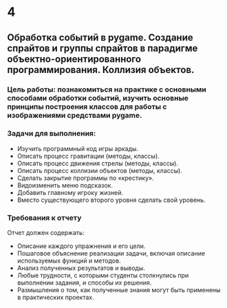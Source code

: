 # 4

## **Обработка событий в pygame. Создание спрайтов и группы спрайтов в парадигме объектно-ориентированного программирования. Коллизия объектов.**
### **Цель работы:** познакомиться на практике с основными способами обработки событий, изучить основные принципы построения классов для работы с изображениями средствами pygame.
### Задачи для выполнения:
- Изучить программный код игры аркады.
- Описать процесс гравитации (методы, классы).
- Описать процесс движения стрелы (методы, классы).
- Описать процесс коллизии объектов (методы, классы).
- Сделать закрытие программы по «крестику».
- Видоизменить меню подсказок.
- Добавить главному игроку жизней.
- Вместо существующего второго уровня сделать свой уровень.

### Требования к отчету
Отчет должен содержать:
- Описание каждого упражнения и его цели.
- Пошаговое объяснение реализации задачи, включая описание используемых функций и методов.
- Анализ полученных результатов и выводы.
- Любые трудности, с которыми студенты столкнулись при выполнении задания, и способы их решения.
- Размышления о том, как полученные знания могут быть применены в практических проектах.



